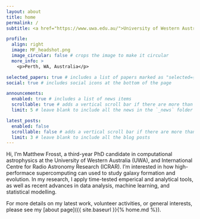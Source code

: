 ```yaml
---
layout: about
title: home
permalink: /
subtitle: <a href="https://www.uwa.edu.au/">University of Western Australia</a> and the <a href="https://www.icrar.org/">International Centre for Radio Astronomy Research</a>.

profile:
  align: right
  image: MF_headshot.png
  image_circular: false # crops the image to make it circular
  more_info: >
    <p>Perth, WA, Australia</p>

selected_papers: true # includes a list of papers marked as "selected={true}"
social: true # includes social icons at the bottom of the page

announcements:
  enabled: true # includes a list of news items
  scrollable: true # adds a vertical scroll bar if there are more than 3 news items
  limit: 5 # leave blank to include all the news in the `_news` folder

latest_posts:
  enabled: false
  scrollable: false # adds a vertical scroll bar if there are more than 3 new posts items
  limit: 3 # leave blank to include all the blog posts
---
```


Hi, I’m Matthew Frosst, a third-year PhD candidate in computational astrophysics at the University of Western Australia (UWA), and International Centre for Radio Astronomy Research (ICRAR). I’m interested in how high-performace supercomputing can used to study galaxy formation and evolution. In my research, I apply time-tested emperical and analytical tools, as well as recent advances in data analysis, machine learning, and statistical modelling.

For more details on my latest work, volunteer activities, or general interests, please see my [about page]({{ site.baseurl }}{% home.md %}).